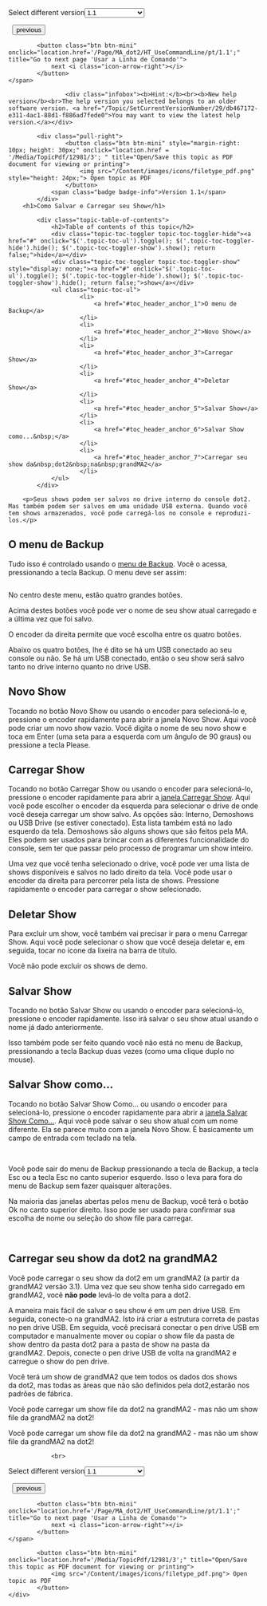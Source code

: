 
<div class="topic-navigation">

<div class="pull-right">
	<span class="pull-left">


<div class="pull-left">
<form action="/Topic/SetCurrentVersionNumber" class="form-inline" id="frmTagSelector" method="post">	<span class="form-mini">
		<div class="input-prepend"><span class="add-on">Select different version</span><select autocomplete="off" id="versionNumberId" name="versionNumberId" onchange="$(this).closest('#frmTagSelector').submit();" style="width: 120px;"><option value="">- latest -</option>
<option selected="selected" value="3">1.1</option>
<option value="7">1.2</option>
<option value="12">1.3</option>
<option value="16">1.5</option>
<option value="29">1.9</option>
</select></div>
		<input data-val="true" data-val-number="The field Int32 must be a number." data-val-required="The Int32 field is required." id="ProductId" name="ProductId" type="hidden" value="7">
		<input id="CurrentGuid" name="CurrentGuid" type="hidden" value="db467172-e311-4ac1-88d1-f886ad7fede0">
	</span>
</form></div>&nbsp;	</span>
	<span class="pull-right" style="white-space: nowrap;">
			<button class="btn btn-mini" onclick="location.href='/Page/MA_dot2/HT_AddAndPatchFixtures/pt/1.1'; " title="Go to previous page 'Adicionar, Patchear, Alterar e Deletar Fixtures'">
				<i class="icon-arrow-left"></i> previous
			</button>

			<button class="btn btn-mini" onclick="location.href='/Page/MA_dot2/HT_UseCommandLine/pt/1.1';" title="Go to next page 'Usar a Linha de Comando'">
				next <i class="icon-arrow-right"></i> 
			</button>
	</span>
</div>
<div class="clear-fix" style="margin-bottom: 10px"></div>
</div>

					<div class="infobox"><b>Hint:</b><br><b>New help version</b><br>The help version you selected belongs to an older software version. <a href="/Topic/SetCurrentVersionNumber/29/db467172-e311-4ac1-88d1-f886ad7fede0">You may want to view the latest help version.</a></div>

			<div class="pull-right">
					<button class="btn btn-mini" style="margin-right: 10px; height: 30px;" onclick="location.href = '/Media/TopicPdf/12981/3'; " title="Open/Save this topic as PDF document for viewing or printing">
						<img src="/Content/images/icons/filetype_pdf.png" style="height: 24px;"> Open topic as PDF
					</button>
				<span class="badge badge-info">Version 1.1</span>
			</div>
		<h1>Como Salvar e Carregar seu Show</h1>

			<div class="topic-table-of-contents">
				<h2>Table of contents of this topic</h2>
				<div class="topic-toc-toggler topic-toc-toggler-hide"><a href="#" onclick="$('.topic-toc-ul').toggle(); $('.topic-toc-toggler-hide').hide(); $('.topic-toc-toggler-show').show(); return false;">hide</a></div>
				<div class="topic-toc-toggler topic-toc-toggler-show" style="display: none;"><a href="#" onclick="$('.topic-toc-ul').toggle(); $('.topic-toc-toggler-hide').show(); $('.topic-toc-toggler-show').hide(); return false;">show</a></div>
				<ul class="topic-toc-ul">
						<li>
							<a href="#toc_header_anchor_1">O menu de Backup</a>
						</li>
						<li>
							<a href="#toc_header_anchor_2">Novo Show</a>
						</li>
						<li>
							<a href="#toc_header_anchor_3">Carregar Show</a>
						</li>
						<li>
							<a href="#toc_header_anchor_4">Deletar Show</a>
						</li>
						<li>
							<a href="#toc_header_anchor_5">Salvar Show</a>
						</li>
						<li>
							<a href="#toc_header_anchor_6">Salvar Show como...&nbsp;</a>
						</li>
						<li>
							<a href="#toc_header_anchor_7">Carregar seu show da&nbsp;dot2&nbsp;na&nbsp;grandMA2</a>
						</li>
				</ul>
			</div>

		<p>Seus shows podem ser salvos no drive interno do console dot2. Mas também podem ser salvos em uma unidade USB externa. Quando você tem shows armazenados, você pode carregá-los no console e reproduzi-los.</p>

<a name="toc_header_anchor_1" id="toc_header_anchor_1" class="topic-toc-item"></a><h2>O menu de Backup</h2>

<p>Tudo isso é controlado usando o <a href="/Topic/5d5d00a0-b599-4a3a-a721-dfb17aa65b28">menu de Backup</a>. Você o&nbsp;acessa, pressionando a tecla <span class="hardkey">Backup</span>. O menu deve ser assim:</p>

<p><img alt="" src="/Media/Image/backup_3.png"></p>

<p>No centro deste menu, estão quatro grandes botões.</p>

<p>Acima destes botões você pode ver o nome de seu show atual carregado e a última vez que foi salvo.</p>

<p>O encoder da direita permite que você escolha entre os quatro botões.</p>

<p>Abaixo os quatro botões, lhe é dito se há um USB conectado ao seu console ou não. Se há um USB conectado, então o seu show será salvo tanto no drive interno quanto no drive USB.</p>

<a name="toc_header_anchor_2" id="toc_header_anchor_2" class="topic-toc-item"></a><h2>Novo Show</h2>

<p>Tocando no botão <span class="softkey">Novo Show</span> ou usando o encoder para selecioná-lo e, pressione o encoder rapidamente para abrir a janela Novo Show. Aqui você pode criar um novo show vazio. Você digita o nome de seu novo show e toca em <span class="softkey">Enter</span> (uma seta para a esquerda com um ângulo de 90 graus) ou pressione a tecla <span class="hardkey">Please</span>.</p>

<a name="toc_header_anchor_3" id="toc_header_anchor_3" class="topic-toc-item"></a><h2>Carregar Show</h2>

<p>Tocando no botão <span class="softkey">Carregar Show</span> ou usando o encoder para selecioná-lo, pressione o encoder rapidamente para abrir a<a href="/Topic/5376c636-64ff-4c67-887c-a81e7532afea"> janela Carregar Show</a>. Aqui você pode escolher o encoder da esquerda para selecionar o drive de onde você deseja carregar um show salvo. As opções são: Interno, Demoshows ou USB Drive (se estiver conectado). Esta lista também está no lado esquerdo da tela. Demoshows são alguns shows que são feitos pela MA. Eles podem ser usados para brincar com as diferentes funcionalidade do console, sem ter que passar pelo processo de programar um show inteiro.</p>

<p>Uma vez que você tenha selecionado o drive, você pode ver uma lista de shows disponíveis e salvos no lado direito da tela. Você pode usar o encoder da direita para percorrer pela lista de shows. Pressione rapidamente o encoder para carregar o show selecionado.</p>

<a name="toc_header_anchor_4" id="toc_header_anchor_4" class="topic-toc-item"></a><h2>Deletar Show</h2>

<p>Para excluir um show, você também vai precisar ir para o menu Carregar Show. Aqui você pode selecionar o show que você deseja deletar e, em seguida, tocar no ícone da lixeira na barra de título.</p>

<p>Você não pode excluir os shows de demo.</p>

<a name="toc_header_anchor_5" id="toc_header_anchor_5" class="topic-toc-item"></a><h2>Salvar Show</h2>

<p>Tocando no botão <span class="softkey">Salvar Show</span> ou usando o encoder para selecioná-lo, pressione o encoder rapidamente. Isso irá salvar o&nbsp;seu show atual usando o nome já dado anteriormente.</p>

<div class="tip">Isso também pode ser feito quando você não está no menu de Backup, pressionando a tecla <span class="hardkey">Backup</span> duas vezes (como uma clique duplo no mouse).</div>

<a name="toc_header_anchor_6" id="toc_header_anchor_6" class="topic-toc-item"></a><h2>Salvar Show como...&nbsp;</h2>

<p>Tocando no botão <span class="softkey">Salvar Show Como...</span> ou usando o encoder para selecioná-lo, pressione o encoder rapidamente para abrir a <a href="/Topic/4d7a4649-e1b0-4fdc-9000-f43d7fbc8d7d">janela Salvar Show Como...</a>. Aqui você pode salvar o seu show atual com um nome diferente. Ela se parece muito com a janela Novo Show. É basicamente um campo de entrada com teclado na tela.</p>

<p>&nbsp;</p>

<p>Você pode sair do menu de Backup pressionando a tecla de <span class="hardkey">Backup</span>, a tecla <span class="hardkey">​Esc</span> ou a tecla <span class="softkey">Esc</span> no canto superior esquerdo. Isso o leva para fora do menu de Backup sem fazer quaisquer alterações.</p>

<p>Na maioria das janelas abertas pelos menu de Backup, você terá o botão <span class="softkey">​Ok</span>&nbsp;no canto superior direito. Isso pode ser usado para confirmar sua escolha de nome ou seleção do show file para carregar.</p>

<p>&nbsp;</p>

<a name="toc_header_anchor_7" id="toc_header_anchor_7" class="topic-toc-item"></a><h2>Carregar seu show da&nbsp;dot2&nbsp;na&nbsp;grandMA2</h2>

<p>Você pode carregar o seu show da dot2 em um grandMA2 (a partir da grandMA2 versão 3.1). Uma vez que seu show tenha sido carregado em grandMA2, você <strong>não pode</strong> levá-lo de volta para a dot2.</p>

<p>A maneira mais fácil de salvar o seu show é em um pen drive USB. Em seguida, conecte-o na grandMA2. Isto irá criar a estrutura correta de pastas no pen drive USB. Em seguida, você precisará&nbsp;conectar o&nbsp;pen drive&nbsp;USB&nbsp;em computador e manualmente mover ou copiar o&nbsp;show file&nbsp;da pasta&nbsp;de show&nbsp;dentro da pasta dot2 para a pasta&nbsp;de show&nbsp;na pasta&nbsp;da grandMA2.&nbsp;Depois, conecte o&nbsp;pen&nbsp;drive USB de volta&nbsp;na&nbsp;grandMA2 e carregue&nbsp;o show&nbsp;do pen drive.</p>

<p>Você&nbsp;terá&nbsp;um show&nbsp;de&nbsp;grandMA2 que tem&nbsp;todos os dados dos&nbsp;shows da&nbsp;dot2, mas todas as áreas que não são definidos pela&nbsp;dot2,estarão&nbsp;nos padrões de fábrica.</p>

<p>Você pode carregar&nbsp;um show file da&nbsp;dot2&nbsp;na&nbsp;grandMA2 - mas não um&nbsp;show file da&nbsp;grandMA2 na dot2!</p>

<div class="restriction">Você pode carregar&nbsp;um show file da&nbsp;dot2&nbsp;na&nbsp;grandMA2&nbsp;- mas não um&nbsp;show file da&nbsp;grandMA2&nbsp;na&nbsp;dot2!&nbsp;</div>


				<br>
<div class="topic-navigation">

<div class="pull-right">
	<span class="pull-left">


<div class="pull-left">
<form action="/Topic/SetCurrentVersionNumber" class="form-inline" id="frmTagSelector" method="post">	<span class="form-mini">
		<div class="input-prepend"><span class="add-on">Select different version</span><select autocomplete="off" id="versionNumberId" name="versionNumberId" onchange="$(this).closest('#frmTagSelector').submit();" style="width: 120px;"><option value="">- latest -</option>
<option selected="selected" value="3">1.1</option>
<option value="7">1.2</option>
<option value="12">1.3</option>
<option value="16">1.5</option>
<option value="29">1.9</option>
</select></div>
		<input data-val="true" data-val-number="The field Int32 must be a number." data-val-required="The Int32 field is required." id="ProductId" name="ProductId" type="hidden" value="7">
		<input id="CurrentGuid" name="CurrentGuid" type="hidden" value="db467172-e311-4ac1-88d1-f886ad7fede0">
	</span>
</form></div>&nbsp;	</span>
	<span class="pull-right" style="white-space: nowrap;">
			<button class="btn btn-mini" onclick="location.href='/Page/MA_dot2/HT_AddAndPatchFixtures/pt/1.1'; " title="Go to previous page 'Adicionar, Patchear, Alterar e Deletar Fixtures'">
				<i class="icon-arrow-left"></i> previous
			</button>

			<button class="btn btn-mini" onclick="location.href='/Page/MA_dot2/HT_UseCommandLine/pt/1.1';" title="Go to next page 'Usar a Linha de Comando'">
				next <i class="icon-arrow-right"></i> 
			</button>
	</span>
</div>
	<div class="clear-fix"></div>
	<div class="pull-right">
	
			<button class="btn btn-mini" onclick="location.href='/Media/TopicPdf/12981/3';" title="Open/Save this topic as PDF document for viewing or printing">
				<img src="/Content/images/icons/filetype_pdf.png"> Open topic as PDF
			</button>
	</div>
<div class="clear-fix" style="margin-bottom: 10px"></div>
</div>

	